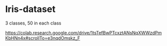 # Iris-dataset
3 classes, 50 in each class

https://colab.research.google.com/drive/1tsTefBwPTcxztANsNqXWWzdPmKbHNn4x#scrollTo=e3nqdOmskz_F
